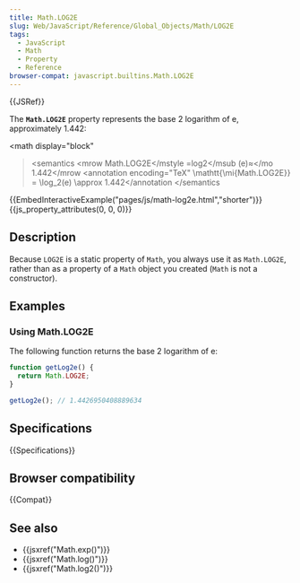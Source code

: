 ```yaml
---
title: Math.LOG2E
slug: Web/JavaScript/Reference/Global_Objects/Math/LOG2E
tags:
  - JavaScript
  - Math
  - Property
  - Reference
browser-compat: javascript.builtins.Math.LOG2E
---
```

{{JSRef}}

The **`Math.LOG2E`** property represents the base 2 logarithm of e,
approximately 1.442:

<math display="block"

> <semantics <mrow <mstyle mathvariant="monospace"><mi>Math.LOG2E</mi></mstyle
> <mo>=</mo><msub><mo lspace="0em" rspace="0em">log</mo><mn>2</mn></msub
> <mo stretchy="false">(</mo><mi>e</mi><mo stretchy="false">)</mo><mo>≈</mo
> <mn>1.442</mn></mrow <annotation encoding="TeX" \mathtt{\mi{Math.LOG2E}} =
> \log_2(e) \approx 1.442</annotation </semantics </math>

{{EmbedInteractiveExample("pages/js/math-log2e.html","shorter")}}{{js_property_attributes(0, 0, 0)}}

## Description

Because `LOG2E` is a static property of `Math`, you always use it as
`Math.LOG2E`, rather than as a property of a `Math` object you created (`Math`
is not a constructor).

## Examples

### Using Math.LOG2E

The following function returns the base 2 logarithm of e:

```js
function getLog2e() {
  return Math.LOG2E;
}

getLog2e(); // 1.4426950408889634
```

## Specifications

{{Specifications}}

## Browser compatibility

{{Compat}}

## See also

- {{jsxref("Math.exp()")}}
- {{jsxref("Math.log()")}}
- {{jsxref("Math.log2()")}}
